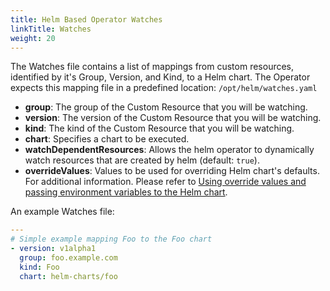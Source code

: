 ```yaml
---
title: Helm Based Operator Watches
linkTitle: Watches
weight: 20
---
```


The Watches file contains a list of mappings from custom resources, identified
by it's Group, Version, and Kind, to a Helm chart. The Operator
expects this mapping file in a predefined location: `/opt/helm/watches.yaml`

* **group**:  The group of the Custom Resource that you will be watching.
* **version**:  The version of the Custom Resource that you will be watching.
* **kind**:  The kind of the Custom Resource that you will be watching.
* **chart**: Specifies a chart to be executed. 
* **watchDependentResources**: Allows the helm operator to dynamically watch resources that are created by helm (default: `true`).
* **overrideValues**: Values to be used for overriding Helm chart's defaults. For additional information. 
Please refer to [Using override values and passing environment variables to the Helm chart][override-values].

An example Watches file:

```yaml
---
# Simple example mapping Foo to the Foo chart
- version: v1alpha1
  group: foo.example.com
  kind: Foo
  chart: helm-charts/foo
```

[override-values]: /docs/helm/reference/advanced_features/#using-override-values-and-passing-environment-variables-to-the-helm-chart
